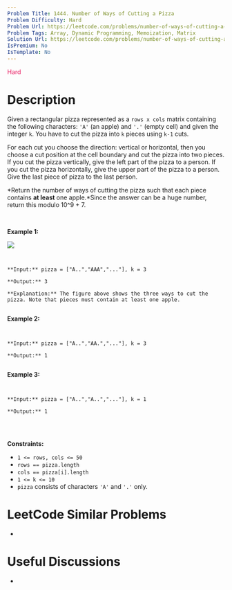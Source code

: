 ```yaml
---
Problem Title: 1444. Number of Ways of Cutting a Pizza
Problem Difficulty: Hard
Problem Url: https://leetcode.com/problems/number-of-ways-of-cutting-a-pizza/
Problem Tags: Array, Dynamic Programming, Memoization, Matrix
Solution Url: https://leetcode.com/problems/number-of-ways-of-cutting-a-pizza/solution/
IsPremium: No
IsTemplate: No
---
```


<span style="color: rgb(233, 30, 99);">Hard</span>

# Description

Given a rectangular pizza represented as a `rows x cols` matrix containing the following characters: `'A'` (an apple) and `'.'` (empty cell) and given the integer `k`. You have to cut the pizza into `k` pieces using `k-1` cuts. 


For each cut you choose the direction: vertical or horizontal, then you choose a cut position at the cell boundary and cut the pizza into two pieces. If you cut the pizza vertically, give the left part of the pizza to a person. If you cut the pizza horizontally, give the upper part of the pizza to a person. Give the last piece of pizza to the last person.


*Return the number of ways of cutting the pizza such that each piece contains **at least** one apple.*Since the answer can be a huge number, return this modulo 10^9 + 7.


 


**Example 1:**


**![](https://assets.leetcode.com/uploads/2020/04/23/ways_to_cut_apple_1.png)**



```

**Input:** pizza = ["A..","AAA","..."], k = 3
**Output:** 3 
**Explanation:** The figure above shows the three ways to cut the pizza. Note that pieces must contain at least one apple.

```

**Example 2:**



```

**Input:** pizza = ["A..","AA.","..."], k = 3
**Output:** 1

```

**Example 3:**



```

**Input:** pizza = ["A..","A..","..."], k = 1
**Output:** 1

```

 


**Constraints:**


* `1 <= rows, cols <= 50`
* `rows == pizza.length`
* `cols == pizza[i].length`
* `1 <= k <= 10`
* `pizza` consists of characters `'A'` and `'.'` only.


# LeetCode Similar Problems

- []()

# Useful Discussions

- []()
